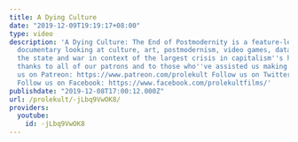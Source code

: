 ```yaml
---
title: A Dying Culture
date: "2019-12-09T19:19:17+08:00"
type: video
description: 'A Dying Culture: The End of Postmodernity is a feature-length Marxist
  documentary looking at culture, art, postmodernism, video games, data, social media,
  the state and war in context of the largest crisis in capitalism''s history. Special
  thanks to all of our patrons and to those who''ve assisted us making this! Support
  us on Patreon: https://www.patreon.com/prolekult Follow us on Twitter: https://twitter.com/ProlekultFilms
  Follow us on Facebook: https://www.facebook.com/prolekultfilms/'
publishdate: "2019-12-08T17:00:12.000Z"
url: /prolekult/-jLbq9VwOK8/
providers:
  youtube:
    id: -jLbq9VwOK8
---
```

